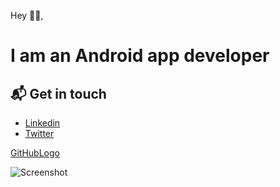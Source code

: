 
Hey 👋🏻,

# I am an Android app developer

## 📬 Get in touch

- [Linkedin](http://linkedin.com/in//kunalgharate)
- [Twitter](http://twitter.com/kunalgharate)

[GitHubLogo]()

![Screenshot](https://cdn.geekdashboard.com/wp-content/uploads/2017/02/Love-Games-Apps.jpg)
